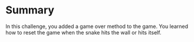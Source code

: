 # Summary

In this challenge, you added a game over method to the game. You learned how to reset the game when the snake hits the wall or hits itself.